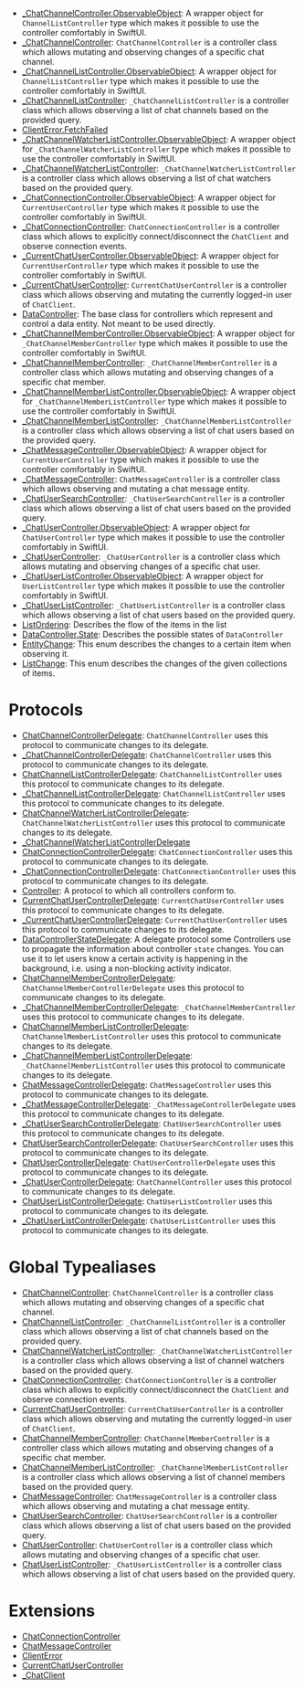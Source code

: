 
  - [\_ChatChannelController.ObservableObject](/_ChatChannelController_ObservableObject):
    A wrapper object for `ChannelListController` type which makes it possible to use the controller comfortably in SwiftUI.
  - [\_ChatChannelController](/_ChatChannelController):
    `ChatChannelController` is a controller class which allows mutating and observing changes of a specific chat channel.
  - [\_ChatChannelListController.ObservableObject](/_ChatChannelListController_ObservableObject):
    A wrapper object for `ChannelListController` type which makes it possible to use the controller comfortably in SwiftUI.
  - [\_ChatChannelListController](/_ChatChannelListController):
    `_ChatChannelListController` is a controller class which allows observing a list of chat channels based on the provided query.
  - [ClientError.FetchFailed](/ClientError_FetchFailed)
  - [\_ChatChannelWatcherListController.ObservableObject](/_ChatChannelWatcherListController_ObservableObject):
    A wrapper object for `_ChatChannelWatcherListController` type which makes it possible to use the controller
    comfortably in SwiftUI.
  - [\_ChatChannelWatcherListController](/_ChatChannelWatcherListController):
    `_ChatChannelWatcherListController` is a controller class which allows observing
    a list of chat watchers based on the provided query.
  - [\_ChatConnectionController.ObservableObject](/_ChatConnectionController_ObservableObject):
    A wrapper object for `CurrentUserController` type which makes it possible to use the controller comfortably in SwiftUI.
  - [\_ChatConnectionController](/_ChatConnectionController):
    `ChatConnectionController` is a controller class which allows to explicitly
    connect/disconnect the `ChatClient` and observe connection events.
  - [\_CurrentChatUserController.ObservableObject](/_CurrentChatUserController_ObservableObject):
    A wrapper object for `CurrentUserController` type which makes it possible to use the controller comfortably in SwiftUI.
  - [\_CurrentChatUserController](/_CurrentChatUserController):
    `CurrentChatUserController` is a controller class which allows observing and mutating the currently logged-in
    user of `ChatClient`.
  - [DataController](/DataController):
    The base class for controllers which represent and control a data entity. Not meant to be used directly.
  - [\_ChatChannelMemberController.ObservableObject](/_ChatChannelMemberController_ObservableObject):
    A wrapper object for `_ChatChannelMemberController` type which makes it possible to use the controller
    comfortably in SwiftUI.
  - [\_ChatChannelMemberController](/_ChatChannelMemberController):
    `_ChatChannelMemberController` is a controller class which allows mutating and observing changes of a specific chat member.
  - [\_ChatChannelMemberListController.ObservableObject](/_ChatChannelMemberListController_ObservableObject):
    A wrapper object for `_ChatChannelMemberListController` type which makes it possible to use the controller
    comfortably in SwiftUI.
  - [\_ChatChannelMemberListController](/_ChatChannelMemberListController):
    `_ChatChannelMemberListController` is a controller class which allows observing
    a list of chat users based on the provided query.
  - [\_ChatMessageController.ObservableObject](/_ChatMessageController_ObservableObject):
    A wrapper object for `CurrentUserController` type which makes it possible to use the controller comfortably in SwiftUI.
  - [\_ChatMessageController](/_ChatMessageController):
    `ChatMessageController` is a controller class which allows observing and mutating a chat message entity.
  - [\_ChatUserSearchController](/_ChatUserSearchController):
    `_ChatUserSearchController` is a controller class which allows observing a list of chat users based on the provided query.
  - [\_ChatUserController.ObservableObject](/_ChatUserController_ObservableObject):
    A wrapper object for `ChatUserController` type which makes it possible to use the controller comfortably in SwiftUI.
  - [\_ChatUserController](/_ChatUserController):
    `_ChatUserController` is a controller class which allows mutating and observing changes of a specific chat user.
  - [\_ChatUserListController.ObservableObject](/_ChatUserListController_ObservableObject):
    A wrapper object for `UserListController` type which makes it possible to use the controller comfortably in SwiftUI.
  - [\_ChatUserListController](/_ChatUserListController):
    `_ChatUserListController` is a controller class which allows observing a list of chat users based on the provided query.
  - [ListOrdering](/ListOrdering):
    Describes the flow of the items in the list
  - [DataController.State](/DataController_State):
    Describes the possible states of `DataController`
  - [EntityChange](/EntityChange):
    This enum describes the changes to a certain item when observing it.
  - [ListChange](/ListChange):
    This enum describes the changes of the given collections of items.

# Protocols

  - [ChatChannelControllerDelegate](/ChatChannelControllerDelegate):
    `ChatChannelController` uses this protocol to communicate changes to its delegate.
  - [\_ChatChannelControllerDelegate](/_ChatChannelControllerDelegate):
    `ChatChannelController` uses this protocol to communicate changes to its delegate.
  - [ChatChannelListControllerDelegate](/ChatChannelListControllerDelegate):
    `ChatChannelListController` uses this protocol to communicate changes to its delegate.
  - [\_ChatChannelListControllerDelegate](/_ChatChannelListControllerDelegate):
    `ChatChannelListController` uses this protocol to communicate changes to its delegate.
  - [ChatChannelWatcherListControllerDelegate](/ChatChannelWatcherListControllerDelegate):
    `ChatChannelWatcherListController` uses this protocol to communicate changes to its delegate.
  - [\_ChatChannelWatcherListControllerDelegate](/_ChatChannelWatcherListControllerDelegate)
  - [ChatConnectionControllerDelegate](/ChatConnectionControllerDelegate):
    `ChatConnectionController` uses this protocol to communicate changes to its delegate.
  - [\_ChatConnectionControllerDelegate](/_ChatConnectionControllerDelegate):
    `ChatConnectionController` uses this protocol to communicate changes to its delegate.
  - [Controller](/Controller):
    A protocol to which all controllers conform to.
  - [CurrentChatUserControllerDelegate](/CurrentChatUserControllerDelegate):
    `CurrentChatUserController` uses this protocol to communicate changes to its delegate.
  - [\_CurrentChatUserControllerDelegate](/_CurrentChatUserControllerDelegate):
    `CurrentChatUserController` uses this protocol to communicate changes to its delegate.
  - [DataControllerStateDelegate](/DataControllerStateDelegate):
    A delegate protocol some Controllers use to propagate the information about controller `state` changes. You can use it to let
    users know a certain activity is happening in the background, i.e. using a non-blocking activity indicator.
  - [ChatChannelMemberControllerDelegate](/ChatChannelMemberControllerDelegate):
    `ChatChannelMemberControllerDelegate` uses this protocol to communicate changes to its delegate.
  - [\_ChatChannelMemberControllerDelegate](/_ChatChannelMemberControllerDelegate):
    `_ChatChannelMemberController` uses this protocol to communicate changes to its delegate.
  - [ChatChannelMemberListControllerDelegate](/ChatChannelMemberListControllerDelegate):
    `ChatChannelMemberListController` uses this protocol to communicate changes to its delegate.
  - [\_ChatChannelMemberListControllerDelegate](/_ChatChannelMemberListControllerDelegate):
    `_ChatChannelMemberListController` uses this protocol to communicate changes to its delegate.
  - [ChatMessageControllerDelegate](/ChatMessageControllerDelegate):
    `ChatMessageController` uses this protocol to communicate changes to its delegate.
  - [\_ChatMessageControllerDelegate](/_ChatMessageControllerDelegate):
    `_ChatMessageControllerDelegate` uses this protocol to communicate changes to its delegate.
  - [\_ChatUserSearchControllerDelegate](/_ChatUserSearchControllerDelegate):
    `ChatUserSearchController` uses this protocol to communicate changes to its delegate.
  - [ChatUserSearchControllerDelegate](/ChatUserSearchControllerDelegate):
    `ChatUserSearchController` uses this protocol to communicate changes to its delegate.
  - [ChatUserControllerDelegate](/ChatUserControllerDelegate):
    `ChatUserControllerDelegate` uses this protocol to communicate changes to its delegate.
  - [\_ChatUserControllerDelegate](/_ChatUserControllerDelegate):
    `ChatChannelController` uses this protocol to communicate changes to its delegate.
  - [ChatUserListControllerDelegate](/ChatUserListControllerDelegate):
    `ChatUserListController` uses this protocol to communicate changes to its delegate.
  - [\_ChatUserListControllerDelegate](/_ChatUserListControllerDelegate):
    `ChatUserListController` uses this protocol to communicate changes to its delegate.

# Global Typealiases

  - [ChatChannelController](/ChatChannelController):
    `ChatChannelController` is a controller class which allows mutating and observing changes of a specific chat channel.
  - [ChatChannelListController](/ChatChannelListController):
    `_ChatChannelListController` is a controller class which allows observing a list of chat channels based on the provided query.
  - [ChatChannelWatcherListController](/ChatChannelWatcherListController):
    `_ChatChannelWatcherListController` is a controller class which allows observing a list of
    channel watchers based on the provided query.
  - [ChatConnectionController](/ChatConnectionController):
    `ChatConnectionController` is a controller class which allows to explicitly
    connect/disconnect the `ChatClient` and observe connection events.
  - [CurrentChatUserController](/CurrentChatUserController):
    `CurrentChatUserController` is a controller class which allows observing and mutating the currently logged-in
    user of `ChatClient`.
  - [ChatChannelMemberController](/ChatChannelMemberController):
    `ChatChannelMemberController` is a controller class which allows mutating and observing changes of a specific chat member.
  - [ChatChannelMemberListController](/ChatChannelMemberListController):
    `_ChatChannelMemberListController` is a controller class which allows observing a list of
    channel members based on the provided query.
  - [ChatMessageController](/ChatMessageController):
    `ChatMessageController` is a controller class which allows observing and mutating a chat message entity.
  - [ChatUserSearchController](/ChatUserSearchController):
    `ChatUserSearchController` is a controller class which allows observing a list of chat users based on the provided query.
  - [ChatUserController](/ChatUserController):
    `ChatUserController` is a controller class which allows mutating and observing changes of a specific chat user.
  - [ChatUserListController](/ChatUserListController):
    `_ChatUserListController` is a controller class which allows observing a list of chat users based on the provided query.

# Extensions

  - [ChatConnectionController](/ChatConnectionController)
  - [ChatMessageController](/ChatMessageController)
  - [ClientError](/ClientError)
  - [CurrentChatUserController](/CurrentChatUserController)
  - [\_ChatClient](/_ChatClient)
